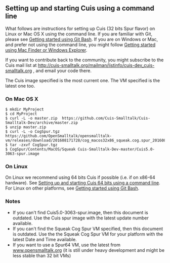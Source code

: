 ## Setting up and starting Cuis using a command line

What follows are instructions for setting up Cuis (32 bits Spur flavor) on Linux or Mac OS X using the command line. If you are familiar with Git, please see [Getting started using Git Bash](GettingStarted-UsingGitAndCommandline.md). If you are on Windows or Mac, and prefer not using the command line, you might follow [Getting started using Mac Finder or Windows Explorer](GettingStarted-UsingGUI.md).

If you want to contribute back to the community, you might subscribe to the Cuis mail list at http://cuis-smalltalk.org/mailman/listinfo/cuis-dev_cuis-smalltalk.org , and email your code there.

The Cuis image specified is the most current one. The VM specified is the latest one too.

### On Mac OS X ###
```
$ mkdir MyProject
$ cd MyProject
$ curl -L -o master.zip  https://github.com/Cuis-Smalltalk/Cuis-Smalltalk-Dev/archive/master.zip
$ unzip master.zip
$ curl -L -o CogSpur.tgz https://github.com/OpenSmalltalk/opensmalltalk-vm/releases/download/201608171728/cog_macos32x86_squeak.cog.spur_201608171728.tar.gz
$ tar -zxvf CogSpur.tgz
$ CogSpur/Contents/MacOS/Squeak Cuis-Smalltalk-Dev-master/Cuis5.0-3063-spur.image
```

### On Linux ###
On Linux we recommend using 64 bits Cuis if possible (i.e. if on x86-64 hardware). See [Setting up and starting Cuis 64 bits using a command line](GettingStarted-UsingCommandline-Linux64.md). For Linux on other platforms, see [Getting started using Git Bash](GettingStarted-UsingGitAndCommandline.md).

### Notes ###
* If you can't find Cuis5.0-3063-spur.image, then this document is outdated. Use the Cuis spur image with the latest update number available.
* If you can't find the Squeak Cog Spur VM specified, then this document is outdated. Use the the Squeak Cog Spur VM for your platform with the latest Date and Time available.
* If you want to use a Spur64 VM, use the latest from www.opensmalltalk.org (it is still under heavy development and might be less stable than 32 bit VMs)